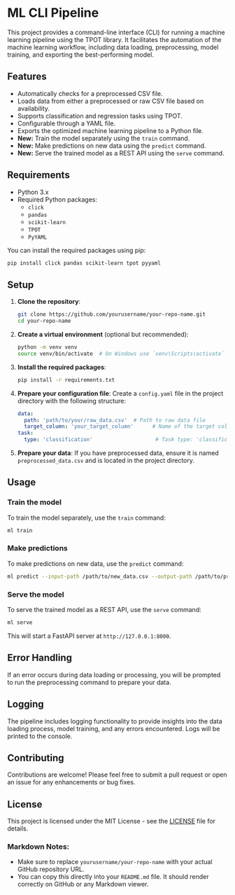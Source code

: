 # ML CLI Pipeline

This project provides a command-line interface (CLI) for running a machine learning pipeline using the TPOT library. It facilitates the automation of the machine learning workflow, including data loading, preprocessing, model training, and exporting the best-performing model.

## Features

- Automatically checks for a preprocessed CSV file.
- Loads data from either a preprocessed or raw CSV file based on availability.
- Supports classification and regression tasks using TPOT.
- Configurable through a YAML file.
- Exports the optimized machine learning pipeline to a Python file.
- **New:** Train the model separately using the `train` command.
- **New:** Make predictions on new data using the `predict` command.
- **New:** Serve the trained model as a REST API using the `serve` command.

## Requirements

- Python 3.x
- Required Python packages:
  - `click`
  - `pandas`
  - `scikit-learn`
  - `TPOT`
  - `PyYAML`
  
You can install the required packages using pip:

```bash
pip install click pandas scikit-learn tpot pyyaml
```

## Setup

1. **Clone the repository**:

   ```bash
   git clone https://github.com/yourusername/your-repo-name.git
   cd your-repo-name
   ```

2. **Create a virtual environment** (optional but recommended):

   ```bash
   python -m venv venv
   source venv/bin/activate  # On Windows use `venv\Scripts\activate`
   ```

3. **Install the required packages**:

   ```bash
   pip install -r requirements.txt
   ```

4. **Prepare your configuration file**: Create a `config.yaml` file in the project directory with the following structure:

   ```yaml
   data:
     path: 'path/to/your/raw_data.csv'  # Path to raw data file
     target_column: 'your_target_column'      # Name of the target column
   task:
     type: 'classification'                    # Task type: 'classification' or 'regression'
   ```

5. **Prepare your data**: If you have preprocessed data, ensure it is named `preprocessed_data.csv` and is located in the project directory.

## Usage



### Train the model

To train the model separately, use the `train` command:

```bash
ml train
```

### Make predictions

To make predictions on new data, use the `predict` command:

```bash
ml predict --input-path /path/to/new_data.csv --output-path /path/to/predictions.csv --model-path /path/to/best_model_pipeline.py
```

### Serve the model

To serve the trained model as a REST API, use the `serve` command:

```bash
ml serve
```

This will start a FastAPI server at `http://127.0.0.1:8000`.

## Error Handling

If an error occurs during data loading or processing, you will be prompted to run the preprocessing command to prepare your data.

## Logging

The pipeline includes logging functionality to provide insights into the data loading process, model training, and any errors encountered. Logs will be printed to the console.

## Contributing

Contributions are welcome! Please feel free to submit a pull request or open an issue for any enhancements or bug fixes.

## License

This project is licensed under the MIT License - see the [LICENSE](LICENSE) file for details.


### Markdown Notes:
- Make sure to replace `yourusername/your-repo-name` with your actual GitHub repository URL.
- You can copy this directly into your `README.md` file. It should render correctly on GitHub or any Markdown viewer.
